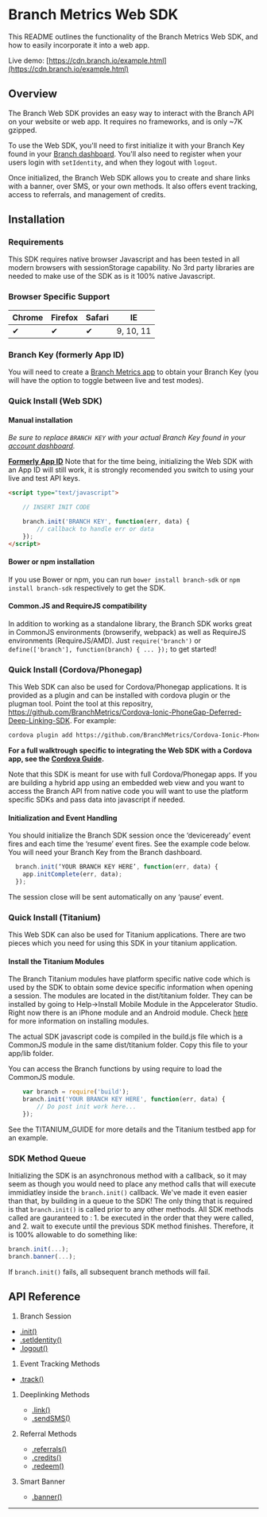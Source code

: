 # Branch Metrics Web SDK

This README outlines the functionality of the Branch Metrics Web SDK, and how to easily incorporate it into a web app.

Live demo: [https://cdn.branch.io/example.html](https://cdn.branch.io/example.html)

## Overview

The Branch Web SDK provides an easy way to interact with the Branch API on your website or web app. It requires no frameworks, and is only ~7K gzipped.

To use the Web SDK, you'll need to first initialize it with your Branch Key found in your [Branch dashboard](https://dashboard.branch.io/#/settings). You'll also need to register when your users login with `setIdentity`, and when they logout with `logout`.

Once initialized, the Branch Web SDK allows you to create and share links with a banner, over SMS, or your own methods. It also offers event tracking, access to referrals, and management of credits.

## Installation

### Requirements

This SDK requires native browser Javascript and has been tested in all modern browsers with sessionStorage capability. No 3rd party libraries are needed to make use of the SDK as is it 100% native Javascript.

### Browser Specific Support
| Chrome | Firefox | Safari |     IE     |
| ------ | ------- | ------ | ---------- |
|    &#10004;   |    &#10004;    |   &#10004;    |  9, 10, 11 |

### Branch Key (formerly App ID)

You will need to create a [Branch Metrics app](http://branch.io) to obtain your Branch Key (you will have the option to toggle between live and test modes).

### Quick Install (Web SDK)

#### Manual installation

_Be sure to replace `BRANCH KEY` with your actual Branch Key found in your [account dashboard](https://dashboard.branch.io/#/settings)._

**[Formerly App ID](CHANGELOG.md)** Note that for the time being, initializing the Web SDK with an App ID will still work, it is strongly recomended you switch to using your live and test API keys.

```html
<script type="text/javascript">

	// INSERT INIT CODE

	branch.init('BRANCH KEY', function(err, data) {
    	// callback to handle err or data
	});
</script>
```

#### Bower or npm installation

If you use Bower or npm, you can run `bower install branch-sdk` or `npm install branch-sdk` respectively to get the SDK.

#### Common.JS and RequireJS compatibility

In addition to working as a standalone library, the Branch SDK works great in CommonJS environments (browserify, webpack) as well as RequireJS environments (RequireJS/AMD). Just `require('branch')` or `define(['branch'], function(branch) { ... });` to get started!

### Quick Install (Cordova/Phonegap)

This Web SDK can also be used for Cordova/Phonegap applications.  It is provided as a plugin and can be installed with cordova plugin or the plugman tool.  Point the tool at this repositry, https://github.com/BranchMetrics/Cordova-Ionic-PhoneGap-Deferred-Deep-Linking-SDK.  For example:

```sh
cordova plugin add https://github.com/BranchMetrics/Cordova-Ionic-PhoneGap-Deferred-Deep-Linking-SDK
```

**For a full walktrough specific to integrating the Web SDK with a Cordova app, see the [Cordova Guide](CORDOVA_GUIDE.md).**

Note that this SDK is meant for use with full Cordova/Phonegap apps.  If you are building a hybrid app using an embedded web view and you want to access the Branch API from native code you will want to use the platform specific SDKs and pass data into javascript if needed.

#### Initialization and Event Handling

You should initialize the Branch SDK session once the ‘deviceready’ event fires and each time the ‘resume’ event fires.  See the example code below. You will need your Branch Key from the Branch dashboard.

```js
  branch.init(‘YOUR BRANCH KEY HERE’, function(err, data) {
  	app.initComplete(err, data);
  });
```

The session close will be sent automatically on any ‘pause’ event.

### Quick Install (Titanium)

This Web SDK can also be used for Titanium applications.  There are two pieces which you need for using this SDK in your titanium application.

#### Install the Titanium Modules

The Branch Titanium modules have platform specific native code which is used by the SDK to obtain some device specific information when opening a session.  The modules are located in the dist/titanium folder.  They can be installed by going to Help->Install Mobile Module in the Appcelerator Studio.  Right now there is an iPhone module and an Android module.  Check [here](https://docs.appcelerator.com/platform/latest/#!/guide/Using_a_Module) for more information on installing modules.

The actual SDK javascript code is compiled in the build.js file which is a CommonJS module in the same dist/titanium folder.  Copy this file to your app/lib folder.

You can access the Branch functions by using require to load the CommonJS module.

```js
	var branch = require('build');
	branch.init('YOUR BRANCH KEY HERE', function(err, data) {
		// Do post init work here...
	});
```

See the TITANIUM_GUIDE for more details and the Titanium testbed app for an example.

### SDK Method Queue

Initializing the SDK is an asynchronous method with a callback, so it may seem as though you would need to place any method calls that will execute immidiatley inside the `branch.init()` callback. We've made it even easier than that, by building in a queue to the SDK! The only thing that is required is that `branch.init()` is called prior to any other methods. All SDK methods called are gauranteed to : 1. be executed in the order that they were called, and 2. wait to execute until the previous SDK method finishes. Therefore, it is 100% allowable to do something like:
```js
branch.init(...);
branch.banner(...);
```

If `branch.init()` fails, all subsequent branch methods will fail.

## API Reference

1. Branch Session
  + [.init()](#initapp_id-callback)
  + [.setIdentity()](#setidentityidentity-callback)
  + [.logout()](#logoutcallback)

1. Event Tracking Methods
  + [.track()](#trackevent-metadata-callback)

1. Deeplinking Methods
   + [.link()](#linkmetadata-callback)
   + [.sendSMS()](#sendsmsphone-linkdata-options-callback)

1. Referral Methods
   + [.referrals()](#referralscallback)
   + [.credits()](#creditscallback)
   + [.redeem()](#redeemamount-bucket-callback)

1. Smart Banner
   + [.banner()](#banneroptions-linkdata)

___
